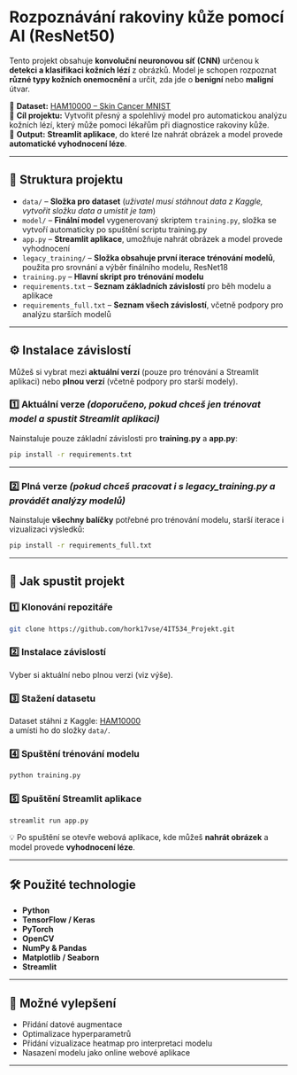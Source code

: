 
# Rozpoznávání rakoviny kůže pomocí AI (ResNet50)  

Tento projekt obsahuje **konvoluční neuronovou síť (CNN)** určenou k **detekci a klasifikaci kožních lézí** z obrázků. Model je schopen rozpoznat **různé typy kožních onemocnění** a určit, zda jde o **benigní** nebo **maligní** útvar.  

📌 **Dataset:** [HAM10000 – Skin Cancer MNIST](https://www.kaggle.com/datasets/kmader/skin-cancer-mnist-ham10000/data)  
📌 **Cíl projektu:** Vytvořit přesný a spolehlivý model pro automatickou analýzu kožních lézí, který může pomoci lékařům při diagnostice rakoviny kůže.  
📌 **Output:** **Streamlit aplikace**, do které lze nahrát obrázek a model provede **automatické vyhodnocení léze**.  

---

## 📂 **Struktura projektu**  

- `data/` – **Složka pro dataset** (*uživatel musí stáhnout data z Kaggle, vytvořit složku data a umístit je tam*)  
- `model/` – **Finální model** vygenerovaný skriptem `training.py`, složka se vytvoří automaticky po spuštění scriptu training.py  
- `app.py` – **Streamlit aplikace**, umožňuje nahrát obrázek a model provede vyhodnocení  
- `legacy_training/` – **Složka obsahuje první iterace trénování modelů**, použita pro srovnání a výběr finálního modelu, ResNet18  
- `training.py` – **Hlavní skript pro trénování modelu**  
- `requirements.txt` – **Seznam základních závislostí** pro běh modelu a aplikace  
- `requirements_full.txt` – **Seznam všech závislostí**, včetně podpory pro analýzu starších modelů  

---

## ⚙️ **Instalace závislostí**  

Můžeš si vybrat mezi **aktuální verzí** (pouze pro trénování a Streamlit aplikaci) nebo **plnou verzí** (včetně podpory pro starší modely).  

### 1️⃣ **Aktuální verze** *(doporučeno, pokud chceš jen trénovat model a spustit Streamlit aplikaci)*  
Nainstaluje pouze základní závislosti pro **training.py** a **app.py**:  

```bash
pip install -r requirements.txt
```

---

### 2️⃣ **Plná verze** *(pokud chceš pracovat i s legacy_training.py a provádět analýzy modelů)*  
Nainstaluje **všechny balíčky** potřebné pro trénování modelu, starší iterace i vizualizaci výsledků:  

```bash
pip install -r requirements_full.txt
```

---

## 🚀 **Jak spustit projekt**  

### 1️⃣ **Klonování repozitáře**  
```bash
git clone https://github.com/hork17vse/4IT534_Projekt.git
```

### 2️⃣ **Instalace závislostí**  
Vyber si aktuální nebo plnou verzi (viz výše).  

### 3️⃣ **Stažení datasetu**  
Dataset stáhni z Kaggle: [HAM10000](https://www.kaggle.com/datasets/kmader/skin-cancer-mnist-ham10000/data)  
a umísti ho do složky `data/`.  

### 4️⃣ **Spuštění trénování modelu**  
```bash
python training.py
```

### 5️⃣ **Spuštění Streamlit aplikace**  
```bash
streamlit run app.py
```

💡 Po spuštění se otevře webová aplikace, kde můžeš **nahrát obrázek** a model provede **vyhodnocení léze**.

---

## 🛠 **Použité technologie**  

- **Python**  
- **TensorFlow / Keras**  
- **PyTorch**  
- **OpenCV**  
- **NumPy & Pandas**  
- **Matplotlib / Seaborn**  
- **Streamlit**  

---

## 📌 **Možné vylepšení**  

- Přidání datové augmentace  
- Optimalizace hyperparametrů  
- Přidání vizualizace heatmap pro interpretaci modelu  
- Nasazení modelu jako online webové aplikace  

---
